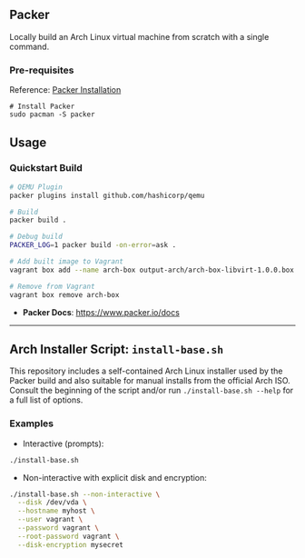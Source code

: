 ## Packer

Locally build an Arch Linux virtual machine from scratch with a single command.

### Pre-requisites

Reference: [Packer Installation](https://learn.hashicorp.com/tutorials/packer/get-started-install-cli)

```
# Install Packer
sudo pacman -S packer
```

## Usage

### Quickstart Build

```bash
# QEMU Plugin
packer plugins install github.com/hashicorp/qemu

# Build
packer build .

# Debug build
PACKER_LOG=1 packer build -on-error=ask .

# Add built image to Vagrant
vagrant box add --name arch-box output-arch/arch-box-libvirt-1.0.0.box

# Remove from Vagrant
vagrant box remove arch-box
```

- **Packer Docs**: https://www.packer.io/docs

---

## Arch Installer Script: `install-base.sh`

This repository includes a self-contained Arch Linux installer used by the Packer build and also suitable for manual installs from the official Arch ISO. Consult the beginning of the script and/or run `./install-base.sh --help` for a full list of options.

### Examples

- Interactive (prompts):
```bash
./install-base.sh
```

- Non-interactive with explicit disk and encryption:
```bash
./install-base.sh --non-interactive \
  --disk /dev/vda \
  --hostname myhost \
  --user vagrant \
  --password vagrant \
  --root-password vagrant \
  --disk-encryption mysecret
```